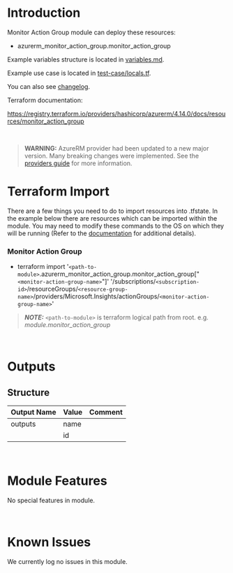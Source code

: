 # Introduction
Monitor Action Group module can deploy these resources:
* azurerm_monitor_action_group.monitor_action_group

Example variables structure is located in [variables.md](variables.md).

Example use case is located in [test-case/locals.tf](test-case/locals.tf).

You can also see [changelog](CHANGELOG.md).

Terraform documentation:

https://registry.terraform.io/providers/hashicorp/azurerm/4.14.0/docs/resources/monitor_action_group

&nbsp;

> **WARNING:** AzureRM provider had been updated to a new major version. Many breaking changes were implemented. See the [providers guide](https://registry.terraform.io/providers/hashicorp/azurerm/latest/docs/guides/4.0-upgrade-guide) for more information.

# Terraform Import
There are a few things you need to do to import resources into .tfstate. In the example below there are resources which can be imported within the module. You may need to modify these commands to the OS on which they will be running (Refer to the [documentation](https://developer.hashicorp.com/terraform/cli/commands/import#example-import-into-resource-configured-with-for_each) for additional details).
### Monitor Action Group
* terraform import '`<path-to-module>`.azurerm_monitor_action_group.monitor_action_group["`<monitor-action-group-name>`"]' '/subscriptions/`<subscription-id>`/resourceGroups/`<resource-group-name>`/providers/Microsoft.Insights/actionGroups/`<monitor-action-group-name>`'

 > **_NOTE:_** `<path-to-module>` is terraform logical path from root. e.g. _module.monitor\_action\_group_

&nbsp;

# Outputs
## Structure

| Output Name | Value        | Comment                                              |
| ----------- | ------------ | ---------------------------------------------------- |
| outputs     | name         |                                                      |
|             | id           |                                                      |

&nbsp;

# Module Features
No special features in module.

&nbsp;

# Known Issues
We currently log no issues in this module.